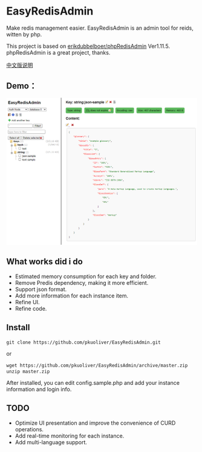 # EasyRedisAdmin
Make redis management easier. EasyRedisAdmin is an admin tool for reids, witten by php.

This project is based on [erikdubbelboer/phpRedisAdmin](https://github.com/ErikDubbelboer/phpRedisAdmin) Ver1.11.5. phpRedisAdmin is a great project, thanks.

[中文版说明](./README-CN.md)

## Demo：
![avatar](images/demo/sample-001.png)

## What works did i do
* Estimated memory consumption for each key and folder.
* Remove Predis dependency, making it more efficient.
* Support json format.
* Add more information for each instance item.
* Refine UI.
* Refine code.

## Install
~~~
git clone https://github.com/pkuoliver/EasyRedisAdmin.git
~~~
or
~~~
wget https://github.com/pkuoliver/EasyRedisAdmin/archive/master.zip
unzip master.zip
~~~
After installed, you can edit config.sample.php and add your instance information and login info.

## TODO
* Optimize UI presentation and improve the convenience of CURD operations.
* Add real-time monitoring for each instance.
* Add multi-language support.